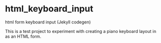 # html_keyboard_input
html form keyboard input (Jekyll codegen)

This is a test project to experiment with creating a piano keyboard layout in as an HTML form.
